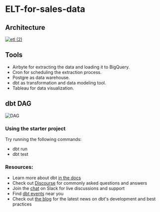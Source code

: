 # ELT-for-sales-data

## Architecture
[
![etl (2)](https://github.com/user-attachments/assets/6935f179-ec84-440f-8b4d-81ad1065e37c)
](url)







## Tools
<ul>
    <li>Airbyte for extracting the data and loading it to BigQuery.</li>
    <li>Cron for scheduling the extraction process.</li>
    <li>Postgre as data warehouse.</li>
    <li>dbt as transformation and data modeling tool.</li>
    <li>Tableau for data visualization.</li>
</ul>

## dbt DAG
![DAG](https://github.com/user-attachments/assets/cf098443-77fe-4a17-94e2-914dd15d4de6)



### Using the starter project

Try running the following commands:
- dbt run
- dbt test


### Resources:
- Learn more about dbt [in the docs](https://docs.getdbt.com/docs/introduction)
- Check out [Discourse](https://discourse.getdbt.com/) for commonly asked questions and answers
- Join the [chat](https://community.getdbt.com/) on Slack for live discussions and support
- Find [dbt events](https://events.getdbt.com) near you
- Check out [the blog](https://blog.getdbt.com/) for the latest news on dbt's development and best practices
